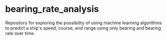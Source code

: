 # bearing_rate_analysis
Repository for exploring the possibility of using machine learning algorithms to predict a ship's speed, course, and range using only bearing and bearing rate over time.
